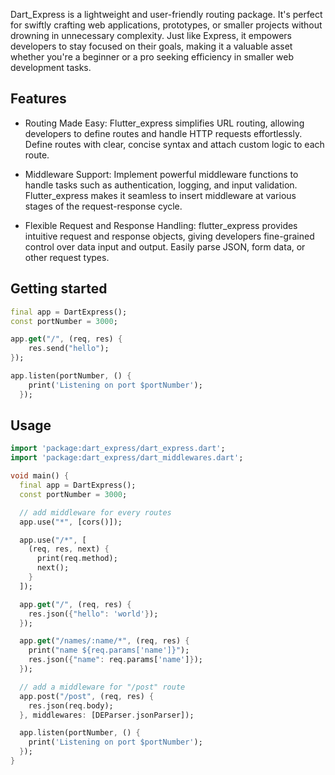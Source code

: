 
Dart_Express is a lightweight and user-friendly routing package. It's perfect for swiftly crafting web applications, prototypes, or smaller projects without drowning in unnecessary complexity. Just like Express, it empowers developers to stay focused on their goals, making it a valuable asset whether you're a beginner or a pro seeking efficiency in smaller web development tasks.

## Features

* Routing Made Easy: Flutter_express simplifies URL routing, allowing developers to define routes and handle HTTP requests effortlessly. Define routes with clear, concise syntax and attach custom logic to each route.

* Middleware Support: Implement powerful middleware functions to handle tasks such as authentication, logging, and input validation. Flutter_express makes it seamless to insert middleware at various stages of the request-response cycle.

* Flexible Request and Response Handling: flutter_express provides intuitive request and response objects, giving developers fine-grained control over data input and output. Easily parse JSON, form data, or other request types.

## Getting started

```dart
final app = DartExpress();
const portNumber = 3000;

app.get("/", (req, res) {
    res.send("hello");
});

app.listen(portNumber, () {
    print('Listening on port $portNumber');
  });
```

## Usage

```dart
import 'package:dart_express/dart_express.dart';
import 'package:dart_express/dart_middlewares.dart';

void main() {
  final app = DartExpress();
  const portNumber = 3000;

  // add middleware for every routes
  app.use("*", [cors()]);

  app.use("/*", [
    (req, res, next) {
      print(req.method);
      next();
    }
  ]);

  app.get("/", (req, res) {
    res.json({"hello": 'world'});
  });

  app.get("/names/:name/*", (req, res) {
    print("name ${req.params['name']}");
    res.json({"name": req.params['name']});
  });

  // add a middleware for "/post" route
  app.post("/post", (req, res) {
    res.json(req.body);
  }, middlewares: [DEParser.jsonParser]);

  app.listen(portNumber, () {
    print('Listening on port $portNumber');
  });
}


```

